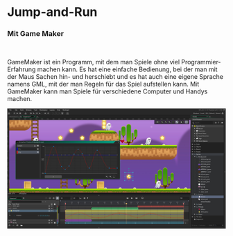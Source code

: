 # Jump-and-Run


### Mit Game Maker
<br>

GameMaker ist ein Programm, mit dem man Spiele ohne viel Programmier-Erfahrung machen kann. Es hat eine einfache Bedienung, bei der man mit der Maus Sachen hin- und herschiebt und es hat auch eine eigene Sprache namens GML, mit der man Regeln für das Spiel aufstellen kann. Mit GameMaker kann man Spiele für verschiedene Computer und Handys machen.

![Game maker](images/GameMaker.jpg)


